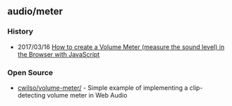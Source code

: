 ## audio/meter

### History
- 2017/03/16 [How to create a Volume Meter (measure the sound level) in the Browser with JavaScript](https://ourcodeworld.com/articles/read/413/how-to-create-a-volume-meter-measure-the-sound-level-in-the-browser-with-javascript)

### Open Source
- [cwilso/volume-meter/](https://github.com/cwilso/volume-meter/) - Simple example of implementing a clip-detecting volume meter in Web Audio

